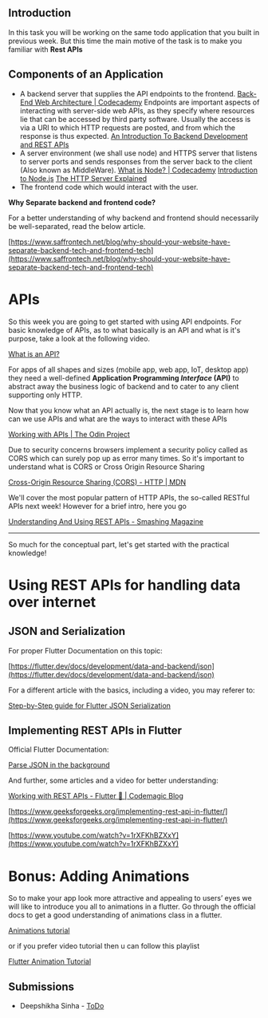 ## Introduction

In this task you will be working on the same todo application that you built in previous week. But this time the main motive of the task is to make you familiar with **Rest APIs**

## Components of an Application

- A backend server that supplies the API endpoints to the frontend.
  [Back-End Web Architecture | Codecademy](https://www.codecademy.com/articles/back-end-architecture)
  Endpoints are important aspects of interacting with server-side web APIs, as they specify where resources lie that can be accessed by third party software. Usually the access is via a URI to which HTTP requests are posted, and from which the response is thus expected.
  [An Introduction To Backend Development and REST APIs](https://medium.com/techloop/an-introduction-to-backend-development-and-rest-apis-b1a1a978821f)
- A server environment (we shall use node) and HTTPS server that listens to server ports and sends responses from the server back to the client (Also known as MiddleWare).
  [What is Node? | Codecademy](https://www.codecademy.com/articles/what-is-node)
  [Introduction to Node.js](https://nodejs.dev/learn)
  [The HTTP Server Explained](https://medium.com/@gabriellamedas/the-http-server-explained-c41380307917)
- The frontend code which would interact with the user.

**Why Separate backend and frontend code?**

For a better understanding of why backend and frontend should necessarily be well-separated, read the below article.

[https://www.saffrontech.net/blog/why-should-your-website-have-separate-backend-tech-and-frontend-tech](https://www.saffrontech.net/blog/why-should-your-website-have-separate-backend-tech-and-frontend-tech)

# APIs

So this week you are going to get started with using API endpoints. For basic knowledge of APIs, as to what basically is an API and what is it's purpose, take a look at the following video.

[What is an API?](https://www.youtube.com/watch?v=s7wmiS2mSXY)

For apps of all shapes and sizes (mobile app, web app, IoT, desktop app) they need a well-defined **Application Programming _Interface_ (API)** to abstract away the business logic of backend and to cater to any client supporting only HTTP.

Now that you know what an API actually is, the next stage is to learn how can we use APIs and what are the ways to interact with these APIs

[Working with APIs | The Odin Project](https://www.theodinproject.com/paths/full-stack-javascript/courses/javascript/lessons/working-with-apis)

Due to security concerns browsers implement a security policy called as CORS which can surely pop up as error many times. So it's important to understand what is CORS or Cross Origin Resource Sharing

[Cross-Origin Resource Sharing (CORS) - HTTP | MDN](https://developer.mozilla.org/en-US/docs/Web/HTTP/CORS)

We'll cover the most popular pattern of HTTP APIs, the so-called RESTful APIs next week! However for a brief intro, here you go

[Understanding And Using REST APIs - Smashing Magazine](https://www.smashingmagazine.com/2018/01/understanding-using-rest-api/)

---

So much for the conceptual part, let's get started with the practical knowledge!

# Using REST APIs for handling data over internet

## JSON and Serialization

For proper Flutter Documentation on this topic:

[https://flutter.dev/docs/development/data-and-backend/json](https://flutter.dev/docs/development/data-and-backend/json)

For a different article with the basics, including a video, you may referer to:

[Step-by-Step guide for Flutter JSON Serialization](https://itnext.io/step-by-step-guide-for-flutter-json-serialization-fd5acd5e7521)

## Implementing REST APIs in Flutter

Official Flutter Documentation:

[Parse JSON in the background](https://flutter.dev/docs/cookbook/networking/background-parsing)

And further, some articles and a video for better understanding:

[Working with REST APIs - Flutter 💙 | Codemagic Blog](https://blog.codemagic.io/rest-api-in-flutter/)

[https://www.geeksforgeeks.org/implementing-rest-api-in-flutter/](https://www.geeksforgeeks.org/implementing-rest-api-in-flutter/)

[https://www.youtube.com/watch?v=1rXFKhBZXxY](https://www.youtube.com/watch?v=1rXFKhBZXxY)

# Bonus: Adding Animations

So to make your app look more attractive and appealing to users’ eyes we will like to introduce you all to animations in a flutter. Go through the official docs to get a good understanding of animations class in a flutter.

[Animations tutorial](https://docs.flutter.dev/development/ui/animations/tutorial)

or if you prefer video tutorial then u can follow this playlist

[Flutter Animation Tutorial](https://www.youtube.com/playlist?list=PL4cUxeGkcC9gP1qg8yj-Jokef29VRCLt1)

## Submissions

<!-- Add you name in below list as -->
<!-- - Your Name - [Repo Name](Link) [APK](APK Link) -->
<!-- - Sanyu Daver - [Tic Tac](https://github.com/sanyud/TicTac) [APK](https://github.com/king-11/Vue-Birthday/blob/master/public/favicon.ico) -->
- Deepshikha Sinha - [ToDo](https://github.com/deepshikha-s/ToDo)